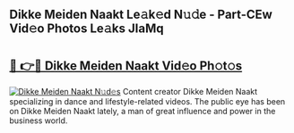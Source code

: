 ## Dikke Meiden Naakt Le𝚊k𝚎d N𝚞𝚍e - Part-CEw Vid𝚎o Photos Le𝚊ks JIaMq

# <h2><a href="http://fb50hq9.evod.top/?m=Dikke+Meiden+Naakt">🔗 👉🔴 Dikke Meiden Naakt Vid𝚎o Ph𝚘t𝚘s</a></h2>

[![Dikke Meiden Naakt N𝚞d𝚎s](https://i.imgur.com/8V9OHl7.gif)](http://fb50hq9.evod.top/?m=Dikke+Meiden+Naakt)
Content creator Dikke Meiden Naakt specializing in dance and lifestyle-related videos. The public eye has been on Dikke Meiden Naakt lately, a man of great influence and power in the business world. 
